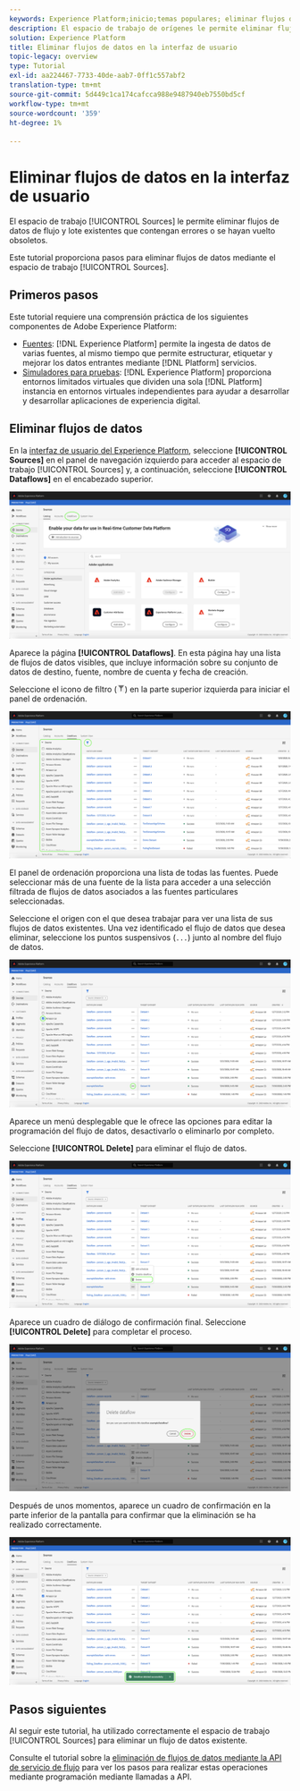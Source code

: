 ```yaml
---
keywords: Experience Platform;inicio;temas populares; eliminar flujos de datos
description: El espacio de trabajo de orígenes le permite eliminar flujos de datos de flujo continuo y por lotes existentes que contengan errores o se hayan vuelto obsoletos.
solution: Experience Platform
title: Eliminar flujos de datos en la interfaz de usuario
topic-legacy: overview
type: Tutorial
exl-id: aa224467-7733-40de-aab7-0ff1c557abf2
translation-type: tm+mt
source-git-commit: 5d449c1ca174cafcca988e9487940eb7550bd5cf
workflow-type: tm+mt
source-wordcount: '359'
ht-degree: 1%

---
```


# Eliminar flujos de datos en la interfaz de usuario

El espacio de trabajo [!UICONTROL Sources] le permite eliminar flujos de datos de flujo y lote existentes que contengan errores o se hayan vuelto obsoletos.

Este tutorial proporciona pasos para eliminar flujos de datos mediante el espacio de trabajo [!UICONTROL Sources].

## Primeros pasos

Este tutorial requiere una comprensión práctica de los siguientes componentes de Adobe Experience Platform:

- [Fuentes](../../home.md):  [!DNL Experience Platform] permite la ingesta de datos de varias fuentes, al mismo tiempo que permite estructurar, etiquetar y mejorar los datos entrantes mediante  [!DNL Platform] servicios.
- [Simuladores para pruebas](../../../sandboxes/home.md):  [!DNL Experience Platform] proporciona entornos limitados virtuales que dividen una sola  [!DNL Platform] instancia en entornos virtuales independientes para ayudar a desarrollar y desarrollar aplicaciones de experiencia digital.

## Eliminar flujos de datos

En la [interfaz de usuario del Experience Platform](https://platform.adobe.com), seleccione **[!UICONTROL Sources]** en el panel de navegación izquierdo para acceder al espacio de trabajo [!UICONTROL Sources] y, a continuación, seleccione **[!UICONTROL Dataflows]** en el encabezado superior.

![catálogo](../../images/tutorials/delete/catalog.png)

Aparece la página **[!UICONTROL Dataflows]**. En esta página hay una lista de flujos de datos visibles, que incluye información sobre su conjunto de datos de destino, fuente, nombre de cuenta y fecha de creación.

Seleccione el icono de filtro (![filter-icon](../../images/tutorials/delete/filter.png)) en la parte superior izquierda para iniciar el panel de ordenación.

![flujos de datos](../../images/tutorials/delete/dataflows.png)

El panel de ordenación proporciona una lista de todas las fuentes. Puede seleccionar más de una fuente de la lista para acceder a una selección filtrada de flujos de datos asociados a las fuentes particulares seleccionadas.

Seleccione el origen con el que desea trabajar para ver una lista de sus flujos de datos existentes. Una vez identificado el flujo de datos que desea eliminar, seleccione los puntos suspensivos (`...`) junto al nombre del flujo de datos.

![dataflows-filter](../../images/tutorials/delete/dataflows-filter.png)

Aparece un menú desplegable que le ofrece las opciones para editar la programación del flujo de datos, desactivarlo o eliminarlo por completo.

Seleccione **[!UICONTROL Delete]** para eliminar el flujo de datos.

![delete](../../images/tutorials/delete/delete.png)

Aparece un cuadro de diálogo de confirmación final. Seleccione **[!UICONTROL Delete]** para completar el proceso.

![confirm](../../images/tutorials/delete/confirm.png)

Después de unos momentos, aparece un cuadro de confirmación en la parte inferior de la pantalla para confirmar que la eliminación se ha realizado correctamente.

![confirmado](../../images/tutorials/delete/confirmed.png)

## Pasos siguientes

Al seguir este tutorial, ha utilizado correctamente el espacio de trabajo [!UICONTROL Sources] para eliminar un flujo de datos existente.

Consulte el tutorial sobre la [eliminación de flujos de datos mediante la API de servicio de flujo](../../tutorials/api/delete-dataflows.md) para ver los pasos para realizar estas operaciones mediante programación mediante llamadas a API.
